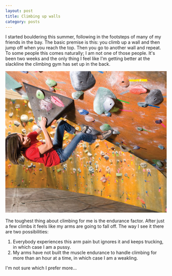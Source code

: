 ```yaml
---
layout: post
title: Climbing up walls
category: posts
---
```


I started bouldering this summer, following in the footsteps of many of my friends in the bay. The basic premise is this: you climb up a wall and then jump off when you reach the top. Then you go to another wall and repeat. To some people this comes naturally; I am not one of those people. It's been two weeks and the only thing I feel like I'm getting better at the slackline the climbing gym has set up in the back.

![alt-text](/images/bouldering.jpg "This is an example of what I cannot do")  

The toughest thing about climbing for me is the endurance factor. After just a few climbs it feels like my arms are going to fall off. The way I see it there are two possibilities:

1.   Everybody experiences this arm pain but ignores it and keeps trucking, in which case I am a pussy.
2.   My arms have not built the muscle endurance to handle climbing for more than an hour at a time, in which case I am a weakling.

I'm not sure which I prefer more...
